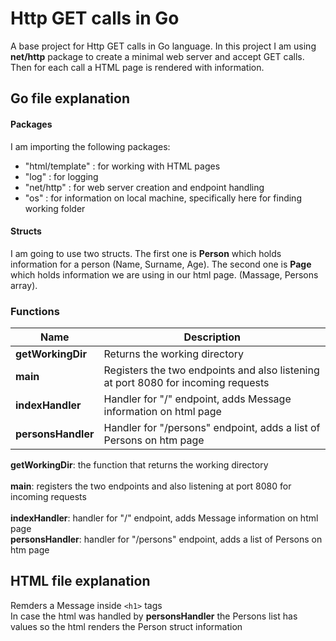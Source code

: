# Http GET calls in Go
A base project for Http GET calls in Go language. 
In this project I am using **net/http** package to create a minimal web server and accept GET calls. Then for each call a HTML page is rendered with information.

## Go file explanation

#### Packages
I am importing the following packages:
- "html/template" : for working with HTML pages
- "log" : for logging
- "net/http" : for web server creation and endpoint handling
- "os" : for information on local machine, specifically here for finding working folder

#### Structs
I am going to use two structs. 
The first one is __Person__ which holds information for a person (Name, Surname, Age). 
The second one is __Page__ which holds information we are using in our html page. (Massage, Persons array).

### Functions
| Name                | Description                                                                       |
|---------------------|-----------------------------------------------------------------------------------|
| **getWorkingDir**   | Returns the working directory                                                     |
| **main**            | Registers the two endpoints and also listening at port 8080 for incoming requests |
| **indexHandler**    | Handler for "/" endpoint, adds Message information on html page                   |
| **personsHandler**  | Handler for "/persons" endpoint, adds a list of Persons on htm page               |

**getWorkingDir**: the function that returns the working directory <br/>     
**main**: registers the two endpoints and also listening at port 8080 for incoming requests <br/>         
**indexHandler**: handler for "/" endpoint, adds Message information on html page <br/>
**personsHandler**: handler for "/persons" endpoint, adds a list of Persons on htm page <br/>


## HTML file explanation
Remders a Message inside `<h1>` tags <br/>
In case the html was handled by **personsHandler** the Persons list has values so the html renders the Person struct information



